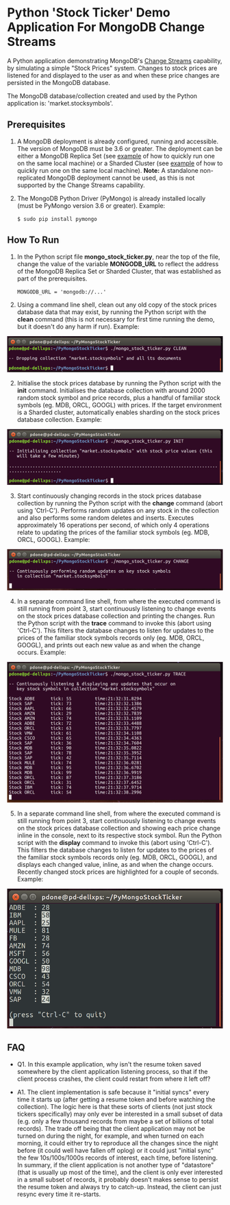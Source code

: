 # Python 'Stock Ticker' Demo Application For MongoDB Change Streams

A Python application demonstrating MongoDB's [Change Streams](https://docs.mongodb.com/manual/changeStreams/) capability, by simulating a simple "Stock Prices" system. Changes to stock prices are listened for and displayed to the user as and when these price changes are persisted in the MongoDB database. 

The MongoDB database/collection created and used by the Python application is: 'market.stocksymbols'.

## Prerequisites

1. A MongoDB deployment is already configured, running and accessible. The version of MongoDB must be 3.6 or greater. The deployment can be either a MongoDB Replica Set (see [example](https://github.com/pkdone/mongo-quick-repset) of how to quickly run one on the same local machine) or a Sharded Cluster (see [example](https://github.com/pkdone/mongo-multi-svr-generator) of how to quickly run one on the same local machine). **Note:** A standalone non-replicated MongoDB deployment cannot be used, as this is not supported by the Change Streams capability.

2. The MongoDB Python Driver (PyMongo) is already installed locally (must be PyMongo version 3.6 or greater). Example:

    ```
    $ sudo pip install pymongo
    ```

## How To Run

1. In the Python script file **mongo_stock_ticker.py**, near the top of the file, change the value of the variable **MONGODB_URL** to reflect the address of the MongoDB Replica Set or Sharded Cluster, that was established as part of the prerequisites.


    ```
    MONGODB_URL = 'mongodb://...'
    ```

2. Using a command line shell, clean out any old copy of the stock prices database data that may exist, by running the Python script with the **clean** command (this is not necessary for first time running the demo, but it doesn't do any harm if run). Example:


![CLEAN](imgs/clean.png)


2. Initialise the stock prices database by running the Python script with the **init** command. Initialises the database collection with around 2000 random stock symbol and price records, plus a handful of familiar stock symbols (eg. MDB, ORCL, GOOGL) with prices. If the target environment is a Sharded cluster, automatically enables sharding on the stock prices database collection. Example:


![INIT](imgs/init.png)


3. Start continuously changing records in the stock prices database collection by running the Python script with the **change** command (abort using 'Ctrl-C'). Performs random updates on any stock in the collection and also performs some random deletes and inserts. Executes approximately 16 operations per second, of which only 4 operations relate to updating the prices of the familiar stock symbols (eg. MDB, ORCL, GOOGL). Example:


![UPDATES](imgs/change.png)


4. In a separate command line shell, from where the executed command is still running from point 3, start continuously listening to change events on the stock prices database collection and printing the changes. Run the Python script with the **trace** command to invoke this (abort using 'Ctrl-C'). This filters the database changes to listen for updates to the prices of the familiar stock symbols records only (eg. MDB, ORCL, GOOGL), and prints out each new value as and when the change occurs. Example:


![LISTEN](imgs/trace.png)


5. In a separate command line shell, from where the executed command is still running from point 3, start continuously listening to change events on the stock prices database collection and showing each price change inline in the console, next to its respective stock symbol. Run the Python script with the **display** command to invoke this (abort using 'Ctrl-C'). This filters the database changes to listen for updates to the prices of the familiar stock symbols records only (eg. MDB, ORCL, GOOGL), and displays each changed value, inline, as and when the change occurs. Recently changed stock prices are highlighted for a couple of seconds. Example:


![LISTEN](imgs/display.png)

## FAQ

* Q1. In this example application, why isn't the resume token saved somewhere by the client application listening process, so that if the client process crashes, the client could restart from where it left off?

* A1. The client implementation is safe because it "initial syncs" every time it starts up (after getting a resume token and before watching the collection). The logic here is that these sorts of clients (not just stock tickers specifically) may only ever be interested in a small subset of data (e.g. only a few thousand records from maybe a set of billions of total records). The trade off being that the client application may not be turned on during the night, for example, and when turned on each morning, it could either try to reproduce all the changes since the night before (it could well have fallen off oplog) or it could just "initial sync" the few 10s/100s/1000s records of interest, each time, before listening. In summary, if the client application is not another type of "datastore" (that is usually up most of the time), and the client is only ever interested in a small subset of records, it probably doesn't makes sense to persist the resume token and always try to catch-up. Instead, the client can just resync every time it re-starts.

